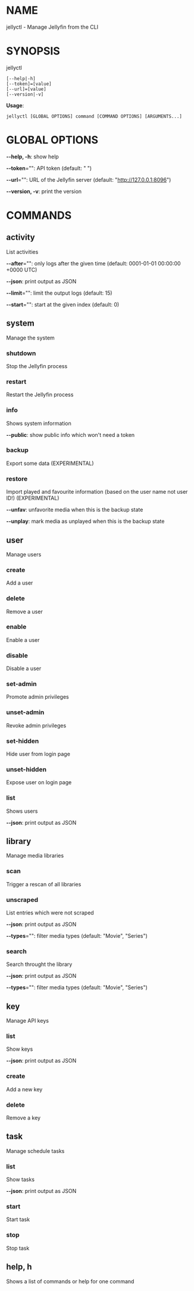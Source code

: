 # NAME

jellyctl - Manage Jellyfin from the CLI

# SYNOPSIS

jellyctl

```
[--help|-h]
[--token]=[value]
[--url]=[value]
[--version|-v]
```

**Usage**:

```
jellyctl [GLOBAL OPTIONS] command [COMMAND OPTIONS] [ARGUMENTS...]
```

# GLOBAL OPTIONS

**--help, -h**: show help

**--token**="": API token (default: " ")

**--url**="": URL of the Jellyfin server (default: "http://127.0.0.1:8096")

**--version, -v**: print the version


# COMMANDS

## activity

List activities

**--after**="": only logs after the given time (default: 0001-01-01 00:00:00 +0000 UTC)

**--json**: print output as JSON

**--limit**="": limit the output logs (default: 15)

**--start**="": start at the given index (default: 0)

## system

Manage the system

### shutdown

Stop the Jellyfin process

### restart

Restart the Jellyfin process

### info

Shows system information

**--public**: show public info which won't need a token

### backup

Export some data (EXPERIMENTAL)

### restore

Import played and favourite information (based on the user name not user ID!) (EXPERIMENTAL)

**--unfav**: unfavorite media when this is the backup state

**--unplay**: mark media as unplayed when this is the backup state

## user

Manage users

### create

Add a user

### delete

Remove a user

### enable

Enable a user

### disable

Disable a user

### set-admin

Promote admin privileges

### unset-admin

Revoke admin privileges

### set-hidden

Hide user from login page

### unset-hidden

Expose user on login page

### list

Shows users

**--json**: print output as JSON

## library

Manage media libraries

### scan

Trigger a rescan of all libraries

### unscraped

List entries which were not scraped

**--json**: print output as JSON

**--types**="": filter media types (default: "Movie", "Series")

### search

Search throught the library

**--json**: print output as JSON

**--types**="": filter media types (default: "Movie", "Series")

## key

Manage API keys

### list

Show keys

**--json**: print output as JSON

### create

Add a new key

### delete

Remove a key

## task

Manage schedule tasks

### list

Show tasks

**--json**: print output as JSON

### start

Start task

### stop

Stop task

## help, h

Shows a list of commands or help for one command
